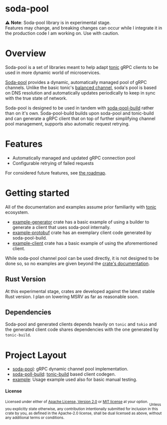 # soda-pool

⚠️ **Note**: Soda-pool library is in experimental stage.  
Features may change, and breaking changes can occur while I integrate it in the production code I am working on. Use with caution.

# Overview

Soda-pool is a set of libraries meant to help adapt [tonic](https://github.com/hyperium/tonic) gRPC clients to be used in more dynamic world of microservices.

[Soda-pool](https://crates.io/crates/soda-pool) provides a dynamic, automatically managed pool of gRPC channels. Unlike the basic tonic's [balanced channel](https://docs.rs/tonic/latest/tonic/transport/struct.Channel.html#method.balance_channel), soda's pool is based on DNS resolution and automatically updates periodically to keep in sync with the true state of network.

Soda-pool is designed to be used in tandem with [soda-pool-build](https://crates.io/crates/soda-pool-build) rather than on it's own. Soda-pool-build builds upon soda-pool and tonic-build and can generate a gRPC client that on top of further simplifying channel pool management, supports also automatic request retrying.

# Features

- Automatically managed and updated gRPC connection pool
- Configurable retrying of failed requests

For considered future features, see [the roadmap](./ROADMAP.md).

# Getting started

All of the documentation and examples assume prior familiarity with [tonic](https://hyperium/tonic) ecosystem.

- [example-generator](./example/generator/src/main.rs) crate has a basic example of using a builder to generate a client that uses soda-pool internally.
- [example-protobuf](./example/protobuf.gen/src/health_pool.rs) crate has an exemplary client code generated by soda-pool-build.
- [example-client](./example/client/src/main.rs) crate has a basic example of using the aforementioned client.

While soda-pool channel pool can be used directly, it is not designed to be done so, so no examples are given beyond the [crate's documentation](https://docs.rs/soda-pool).


## Rust Version

At this experimental stage, crates are developed against the latest stable Rust version. I plan on lowering MSRV as far as reasonable soon.

## Dependencies

Soda-pool and generated clients depends heavily on `tonic` and `tokio` and the generated client code shares dependencies with the one generated by `tonic-build`.

# Project Layout

- [soda-pool](./soda-pool/): gRPC dynamic channel pool implementation.
- [soda-poll-build](./soda-pool-build/): [tonic-build](https://github.com/hyperium/tonic) based client codegen.
- [example](./example/): Usage example used also for basic manual testing.

#### License

<sup>
Licensed under either of <a href="LICENSE-APACHE">Apache License, Version
2.0</a> or <a href="LICENSE-MIT">MIT license</a> at your option.
</sup>

<sub>
Unless you explicitly state otherwise, any contribution intentionally submitted
for inclusion in this crate by you, as defined in the Apache-2.0 license, shall
be dual licensed as above, without any additional terms or conditions.
</sub>
